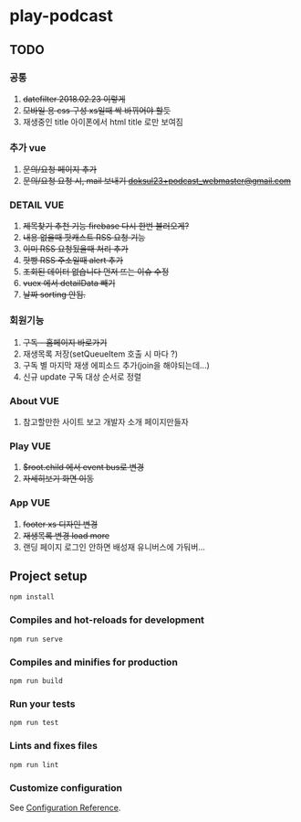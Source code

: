 # play-podcast

## TODO

### 공통

1. ~~datefilter 2018.02.23 이렇게~~
2. ~~모바일 용 css 구성 xs일때 싹 바뀌어야 할듯~~
3. 재생중인 title 아이폰에서 html title 로만 보여짐

### 추가 vue

1. ~~문의/요청 페이지 추가~~
1. ~~문의/요청 요청 시, mail 보내기 doksul23+podcast_webmaster@gmail.com~~

### DETAIL VUE

1. ~~제목찾기 추천 기능 firebase 다시 한번 불러오게?~~
2. ~~내용 없을때 팟캐스트 RSS 요청 기능~~
3. ~~이미 RSS 요청됬을때 처리 추가~~
4. ~~팟빵 RSS 주소일때 alert 추가~~
5. ~~조회된 데이터 없습니다 먼저 뜨는 이슈 수정~~
6. ~~vuex 에서 detailData 빼기~~
7. ~~날짜 sorting 안됨.~~

### 회원기능

1. ~~구독 - 홈페이지 바로가기~~
1. 재생목록 저장(setQueueItem 호출 시 마다 ?)
1. 구독 별 마지막 재생 에피소드 추가(join을 해야되는데...)
1. 신규 update 구독 대상 순서로 정렬

### About VUE

1. 참고할만한 사이트 보고 개발자 소개 페이지만들자

### Play VUE

1. ~~\$root.child 에서 event bus로 변경~~
1. ~~자세히보기 화면 이동~~

### App VUE

1. ~~footer xs 디자인 변경~~
1. ~~재생목록 변경 load more~~
1. 랜딩 페이지 로그인 안하면 배성재 유니버스에 가둬버...

## Project setup

```npm
npm install
```

### Compiles and hot-reloads for development

```npm
npm run serve
```

### Compiles and minifies for production

```npm
npm run build
```

### Run your tests

```npm
npm run test
```

### Lints and fixes files

```npm
npm run lint
```

### Customize configuration

See [Configuration Reference](https://cli.vuejs.org/config/).
